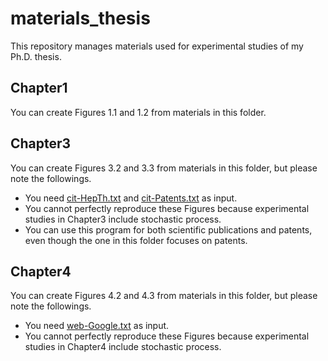 # materials_thesis
This repository manages materials used for experimental studies of my Ph.D. thesis.

## Chapter1
You can create Figures 1.1 and 1.2 from materials in this folder.

## Chapter3
You can create Figures 3.2 and 3.3 from materials in this folder, but please note the followings. 

- You need [cit-HepTh.txt](https://snap.stanford.edu/data/cit-HepTh.html) and [cit-Patents.txt](https://snap.stanford.edu/data/cit-Patents.html) as input.
- You cannot perfectly reproduce these Figures because experimental studies in Chapter3 include stochastic process. 
- You can use this program for both scientific publications and patents, even though the one in this folder focuses on patents.

## Chapter4
You can create Figures 4.2 and 4.3 from materials in this folder, but please note the followings.

- You need [web-Google.txt](https://snap.stanford.edu/data/web-Google.html) as input.
- You cannot perfectly reproduce these Figures because experimental studies in Chapter4 include stochastic process. 
